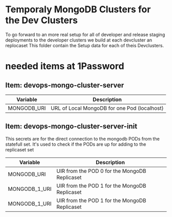 # Temporaly MongoDB Clusters for the Dev Clusters
To go forward to an more real setup for all of developer and release staging deployments to the developer clusters we build at each devcluster an replocaset 
This folder contain the Setup data for each of theis Devclusters.

# needed items at 1Password

## Item: devops-mongo-cluster-server 

| Variable                 | Description                                  |
|--------------------------|----------------------------------------------|
| MONGODB_URI              | URL of Local MongoDB for one Pod (localhost) |

## Item: devops-mongo-cluster-server-init

This secrets are for the direct connection to the mongodb PODs from the statefull set.
It's used to check if the PODs are up for adding to the replicaset set

| Variable                 | Description                                   |
|--------------------------|-----------------------------------------------|
| MONGODB_URI              | UIR from the POD 0 for the MongoDB Replicaset |
| MONGODB_1_URI            | UIR from the POD 1 for the MongoDB Replicaset |
| MONGODB_1_URI            | UIR from the POD 1 for the MongoDB Replicaset |
